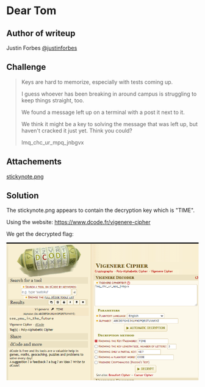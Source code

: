 # Dear Tom

## Author of writeup

Justin Forbes [@justinforbes](https://twitter.com/justinforbes)

## Challenge

> Keys are hard to memorize, especially with tests coming up.
>
> I guess whoever has been breaking in around campus is struggling to keep things straight, too.
>
> We found a message left up on a terminal with a post it next to it.
>
> We think it might be a key to solving the message that was left up, but haven't cracked it just yet. Think you could?
>
> lmq_chc_ur_mpq_jnbgvx

## Attachements

[stickynote.png](../images/stickynote.png)

## Solution

The stickynote.png appears to contain the decryption key which is "TIME".

Using the website: <https://www.dcode.fr/vigenere-cipher>

We get the decrypted flag:

![Vigenere Cipher](../images/Vigenere.png)
